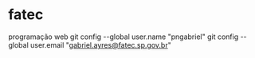 # fatec
programação web
git config --global user.name "pngabriel"
git config --global user.email "gabriel.ayres@fatec.sp.gov.br"